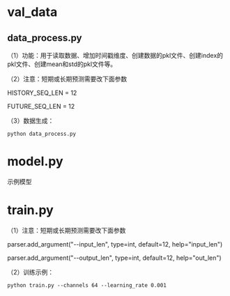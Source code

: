 # val_data
## data_process.py
（1）功能：用于读取数据、增加时间戳维度、创建数据的pkl文件、创建index的pkl文件、创建mean和std的pkl文件等。

（2）注意：短期或长期预测需要改下面参数

HISTORY_SEQ_LEN = 12

FUTURE_SEQ_LEN = 12

（3）数据生成：
```
python data_process.py
```
# model.py
示例模型
# train.py
（1）注意：短期或长期预测需要改下面参数

parser.add_argument("--input_len", type=int, default=12, help="input_len")

parser.add_argument("--output_len", type=int, default=12, help="out_len")

（2）训练示例：
```
python train.py --channels 64 --learning_rate 0.001
```
